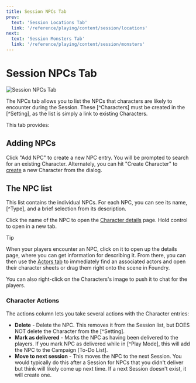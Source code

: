 ```yaml
---
title: Session NPCs Tab
prev: 
  text: 'Session Locations Tab'
  link: '/reference/playing/content/session/locations'
next: 
  text: 'Session Monsters Tab'
  link: '/reference/playing/content/session/monsters'
---
```

# Session NPCs Tab
![Session NPCs Tab](/assets/images/npc-tab.webp)

The NPCs tab allows you to list the NPCs that characters are likely to encounter during the Session.  These [^Characters] must be created in the [^Setting], as the list is simply a link to existing Characters.

This tab provides:

## Adding NPCs
Click "Add NPC" to create a new NPC entry.  You will be prompted to search for an existing Character.  Alternately, you can hit "Create Character" to [create](/reference/world-building/create-entry) a new Character from the dialog.

## The NPC list
This list contains the individual NPCs.  For each NPC, you can see its name, [^Type], and a brief selection from its description.

Click the name of the NPC to open the [Character details](/reference/world-building/content/character) page.  Hold control to open in a new tab.

> [!TIP]
> When your players encounter an NPC, click on it to open up the details page, where you can get information for describing it.  From there, you can then use the [Actors tab](/reference/world-building/content/character#actors) to immediately find an associated actors and open their character sheets or drag them right onto the scene in Foundry.
>
> You can also right-click on the Characters's image to push it to chat for the players.

### Character Actions
The actions column lets you take several actions with the Character entries:
  - **Delete** - Delete the NPC.  This removes it from the Session list, but DOES NOT delete the Character from the [^Setting].
  - **Mark as delivered** - Marks the NPC as having been delivered to the players. If you mark NPC as delivered while in [^Play Mode], this will add the NPC to the Campaign [To-Do List]. 
  - **Move to next session** - This moves the NPC to the next Session.  You would typically do this after a Session for NPCs that you didn't deliver but think will likely come up next time.  If a next Session doesn't exist, it will create one.
